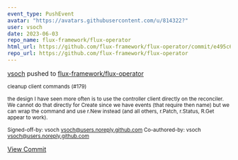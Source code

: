 ```yaml
---
event_type: PushEvent
avatar: "https://avatars.githubusercontent.com/u/814322?"
user: vsoch
date: 2023-06-03
repo_name: flux-framework/flux-operator
html_url: https://github.com/flux-framework/flux-operator/commit/e495c668b4a47d9a59c37677fed0bbd3ff78efa6
repo_url: https://github.com/flux-framework/flux-operator
---
```


<a href='https://github.com/vsoch' target='_blank'>vsoch</a> pushed to <a href='https://github.com/flux-framework/flux-operator' target='_blank'>flux-framework/flux-operator</a>

<small>cleanup client commands (#179)

the design I have seen  more often is to use the controller client directly
on the reconciler. We cannot do that directly for Create since we have
events (that require then name) but we can wrap the command and use r.New
instead (and all others, r.Patch, r.Status, R.Get appear to work).

Signed-off-by: vsoch <vsoch@users.noreply.github.com>
Co-authored-by: vsoch <vsoch@users.noreply.github.com></small>

<a href='https://github.com/flux-framework/flux-operator/commit/e495c668b4a47d9a59c37677fed0bbd3ff78efa6' target='_blank'>View Commit</a>